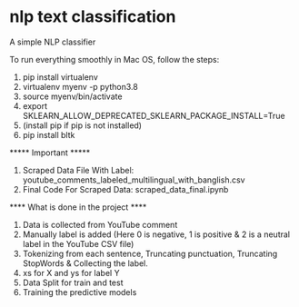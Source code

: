 # nlp text classification 
 A simple NLP classifier 
 
To run everything smoothly in Mac OS, follow the steps:

1. pip install virtualenv
2. virtualenv myenv -p python3.8
3. source myenv/bin/activate 
4. export SKLEARN_ALLOW_DEPRECATED_SKLEARN_PACKAGE_INSTALL=True
5. (install pip if pip is not installed)
6. pip install bltk

***** Important *****

1. Scraped Data File With Label: youtube_comments_labeled_multilingual_with_banglish.csv
2. Final Code For Scraped Data: scraped_data_final.ipynb


**** What is done in the project ****

1. Data is collected from YouTube comment
2. Manually label is added (Here 0 is negative, 1 is positive & 2 is a neutral label in the YouTube CSV file)
3. Tokenizing from each sentence, Truncating punctuation, Truncating StopWords & Collecting the label.
4. xs for X and ys for label Y
5. Data Split for train and test
6. Training the predictive models
